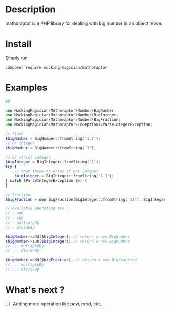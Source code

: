 # Description

mathoraptor is a PHP library for dealing with big number in an object mode.


# Install

Simply run 
````bash
composer require mocking-magician/mathoraptor
````

# Examples

````PHP
<?

use MockingMagician\Mathoraptor\Number\BigNumber;
use MockingMagician\Mathoraptor\Number\BigInteger;
use MockingMagician\Mathoraptor\Number\BigFraction;
use MockingMagician\Mathoraptor\Exceptions\ParseIntegerException;

// float
$bigNumber = BigNumber::fromString('1.2');
// or integer
$bigNumber = BigNumber::fromString('1');

// or strict integer
$bigInteger = BigInteger::fromString('1');
try {
    // that throw an error if not integer
    $bigInteger = BigInteger::fromString('1.1');
} catch (ParseIntegerException $e) {
}

// fraction
$bigFraction = new BigFraction(BigInteger::fromString('11'), BigInteger::fromString('7'));

// Available operation are :
// - add
// - sub
// - multiplyBy
// - divideBy

$bigNumber->add($bigInteger); // return a new BigNumber
$bigNumber->sub($bigInteger); // return a new BigNumber
// ... multiplyBy
// ... divideBy

$bigNumber->add($bigFraction); // return a new BigFraction
// ... multiplyBy
// ... divideBy

````

# What's next ?

- [ ] Adding more operation like pow, mod, etc...
